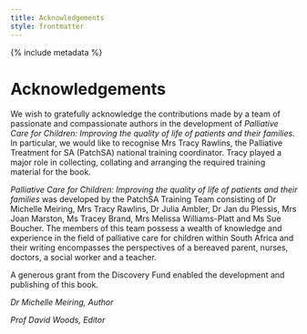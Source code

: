 ```yaml
---
title: Acknowledgements
style: frontmatter
---
```


{% include metadata %}

# Acknowledgements

We wish to gratefully acknowledge the contributions made by a team of passionate and compassionate authors in the development of *Palliative Care for Children: Improving the quality of life of patients and their families*. In particular, we would like to recognise Mrs Tracy Rawlins, the Palliative Treatment for SA (PatchSA) national training coordinator. Tracy played a major role in collecting, collating and arranging the required training material for the book.

*Palliative Care for Children: Improving the quality of life of patients and their families* was developed by the PatchSA Training Team consisting of Dr Michelle Meiring, Mrs Tracy Rawlins, Dr Julia Ambler, Dr Jan du Plessis, Mrs Joan Marston, Ms Tracey Brand, Mrs Melissa Williams-Platt and Ms Sue Boucher. The members of this team possess a wealth of knowledge and experience in the field of palliative care for children within South Africa and their writing encompasses the perspectives of a bereaved parent, nurses, doctors, a social worker and a teacher.

A generous grant from the Discovery Fund enabled the development and publishing of this book.

*Dr Michelle Meiring, Author*

*Prof David Woods, Editor*